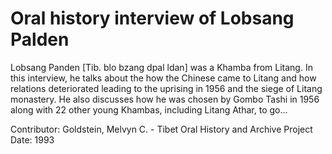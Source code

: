 # Oral history interview of Lobsang Palden


Lobsang Panden [Tib. blo bzang dpal ldan] was a Khamba from Litang. In this interview, he talks about the how the Chinese came to Litang and how relations deteriorated leading to the uprising in 1956 and the siege of Litang monastery. He also discusses how he was chosen by Gombo Tashi in 1956 along with 22 other young Khambas, including Litang Athar, to go...


Contributor:
                        Goldstein, Melvyn C. - Tibet Oral History and Archive Project  
Date:
1993  
